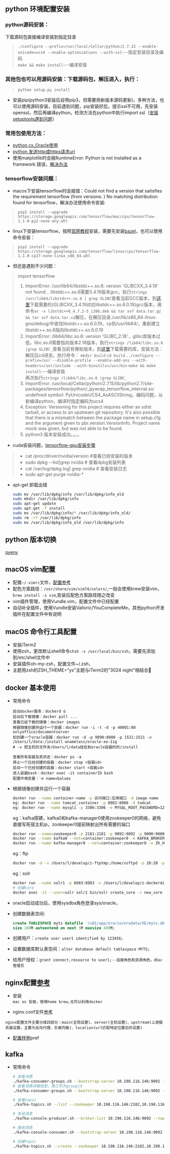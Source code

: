 ## python 环境配置安装

### python源码安装：
下载源码包直接编译安装到指定目录
> `./configure --prefix=/usr/local/Cellar/python/2.7.15 --enable-unicode=ucs4 --enable-optimizations --with-ssl`---指定安装目录及编码<br>
> `make && make install`---编译安装

### 其他包也可以用源码安装：下载源码包，解压进入，执行：
> `python setup.py install`

* 安装pip(python3安装后自带pip3，但需要用新版本源码更新)，多种方法，也可以使用源码安装，目前遇到问题，pip安装好后，提示ssl不可用，先安装openssl，然后再编译python，检测方法在python中执行import ssl（[安装setuptools遇到问题](https://stackoverflow.com/questions/27022373/python3-importerror-no-module-named-ctypes-when-using-value-from-module-mul)）

### 常用包使用方法：
* [python cx_Oracle使用](http://www.oracle.com/technetwork/cn/articles/dsl/prez-python-queries-101587-zhs.html)
* [python 发送http或https请求url](https://liam0205.me/2016/02/27/The-requests-library-in-Python/) 
* 使用matplotlib时会报RuntimeError: Python is not installed as a framework.错误，[解决办法](https://stackoverflow.com/questions/21784641/installation-issue-with-matplotlib-python)

### tensorflow安装问题：
* macos下安装tensorflow时会报错：Could not find a version that satisfies the requirement tensorflow (from versions: ) No matching distribution found for tensorflow，解决办法使用命令安装:
> `pip2 install --upgrade https://storage.googleapis.com/tensorflow/mac/cpu/tensorflow-1.1.0-py2-none-any.whl`

* linux下安装tensorflow，按照[官网教程](https://www.tensorflow.org/install/install_sources#common_installation_problems)安装，需要先安装[bazel](https://www.bazel.build)，也可以使用命令安装：
> `pip2 install --upgrade https://storage.googleapis.com/tensorflow/linux/cpu/tensorflow-1.1.0-cp27-none-linux_x86_64.whl`
* 但还是遇到不少问题：
> import tensorflow <br>
> 
> 1. ImportError: /usr/lib64/libstdc++.so.6: version 'GLIBCXX_3.4.19' not found... libstdc++.so.6需要3.4.19版本gcc，执行`strings /usr/lib64/libstdc++.so.6 | grep GLIBC`查看当前GCC版本，到[这里](http://ftp.de.debian.org/debian/pool/main/g/gcc-4.8/)下载需要的(GLIBCXX_3.4.19对应libstdc++.so.6.0.19)gcc版本，用命令`ar -x libstdc++6_4.7.2-5_i386.deb && tar xvf data.tar.gz && tar xvf data.tar.xz`解压，在解压目录./usr/lib/x86_64-linux-gnu/debug/中查找libstdc++.so.6.0.19，cp到/usr/lib64/，重新建立libstdc++.so.6指向libstdc++.so.6.0.19
> 2. ImportError: /lib64/libc.so.6: version 'GLIBC_2.18'... glibc库版本过低，libc.so.6需要指向版本2.18版本，执行`strings /lib64/libc.so.6 |grep GLIBC_`查看当前有哪些版本，到[这里](https://ftp.gnu.org/gnu/glibc/)下载需要的库，安装方法：解压后cd进去，执行命令：
`mkdir build`
`cd build`
`../configure --prefix=/usr --disable-profile --enable-add-ons --with-headers=/usr/include --with-binutils=/usr/bin`
`make && make install`---编译安装<br>
再次执行`strings /lib64/libc.so.6 |grep GLIBC_`
> 3. ImportError: /usr/local/Cellar/python/2.7.15/lib/python2.7/site-packages/tensorflow/python/_pywrap_tensorflow_internal.so: undefined symbol: PyUnicodeUCS4_AsASCIIString，编码问题，从新编译python，编译时指定编码为ucs4
> 4. Exception: Versioning for this project requires either an sdist tarball, or access to an upstream git repository. It's also possible that there is a mismatch between the package name in setup.cfg and the argument given to pbr.version.VersionInfo. Project name mock was given, but was not able to be found.
> 5. python3 版本安装成功。。。。


* cuda安装问题，[tensorflow-gpu安装步骤](tensorflow-gpu安装步骤.md)
>* cat /proc/driver/nvidia/version #查看已经安装的版本
>* sudo dpkg --list|grep nvidia 	# 查看dpkg安装列表
>* cat /var/log/dpkg.log| grep nvidia	# 查看安装日志
>* sudo apt-get purge nvidia-\*

* apt-get 卸载出错

	```bash
	sudo mv /var/lib/dpkg/info /var/lib/dpkg/info_old
	sudo mkdir /var/lib/dpkg/info
	sudo apt-get update
	sudo apt-get -f install
	sudo mv /var/lib/dpkg/info/* /var/lib/dpkg/info_old/
	sudo rm -rf /var/lib/dpkg/info
	sudo mv /var/lib/dpkg/info_old /var/lib/dpkg/info
	```

## python 版本切换

[pyenv](https://github.com/pyenv/pyenv)

## macOS vim配置
* 配置`~/.vimrc`文件，[配置参考](https://github.com/CLgithub/comused/blob/master/src/other/vimrc配置文件)
* 配色方案路径：`/usr/share/vim/vim74/colors/`,一般会使用brew安装vim，`brew install -s vim`,安装后配色方案路径随之改变
* vim插件管理，使用Vundle.vim，配置文件中已经配置
* 自动补全插件，使用Vundle安装Valloric/YouCompleteMe，其他python开发插件在配置文件中有说明

## macOS 命令行工具配置
* 安装iTerm2
* 使用zsh，更改默认shell命令`chsh -s /usr/local/bin/zsh`，需要先添加到/etc/shell文件中
* 安装插件oh-my-zsh，配置文件~/.zsh，
* 主题用zsh的ZSH_THEME="ys"主题与iTerm2的"3024 night"相结合

## docker 基本使用
* 常用命令<br>

	```
	启动docker服务：dockerd & 
	启动后下载镜像：docker pull ...
	查看已经下载的镜像：docker images
	根据镜像创建并运行一个容器：docker run -i -t -d -p 40001:80 onlyoffice/documentserver
	如创建一个oracle容器：docker run -d -p 9090:8080 -p 1521:1521 -v /Users/l/data:/install wnameless/oracle-xe-11g	
	# -v 把主机的文件夹/Users/l/data挂在到oracle容器的的/install
	
	查看所有容器及其状态：docker ps -a
	停止一个已经创建的容器：docker stop <容器id>
	启动一个已经创建的容器：docker start <容器id>
	进入容器bash：docker exec -it containerID bash
	配置环境变量：-e name=balues
	```
	
* 根据镜像创建并运行一个容器

	```bash
	docker run --name container-name -p 访问端口:应用端口 -d image-name 
	eg: docker run --name tomcat_container -p 8082:8080 -d tomcat
	eg: docker run --name mysql1 -p 3306:3306 -e MYSQL_ROOT_PASSWORD=123456 -d mysql:5.7
	```
	
	eg：kafka搭建，kafka0和kafka-manager0使用zookeeper0的网络，避免直接写死宿主机ip，zookeeper0提前映射出所有需要的端口
	
	```bash
	docker run --name=zookeeper0 -p 2181:2181 -p 9092:9092 -p 9000:9000 -v /Users/l/develop/z-zookeeper/:/data/ -d zookeeper
	docker run --name kafka0 --net=container:zookeeper0 -e KAFKA_BROKER_ID=0 -e KAFKA_ZOOKEEPER_CONNECT=0.0.0.0:2181 -e KAFKA_ADVERTISED_LISTENERS=PLAINTEXT://127.0.0.1:9092 -e KAFKA_LISTENERS=PLAINTEXT://0.0.0.0:9092 -d wurstmeister/kafka
	docker run --name kafka-manager0 --net=container:zookeeper0 -e ZK_HOSTS=0.0.0.0:2181 -d sheepkiller/kafka-manager 
	```
	
	eg：ftp
	
	```bash
	docker run -d -v /Users/l/develop/z-ftptmp:/home/vsftpd -p 20:20 -p 21:21 -p  21100-21110:21100-21110 -e FTP_USER=ftpuser1 -e FTP_PASS=123456 -e PASV_ADDRESS=192.168.31.121 -e PASV_MIN_PORT=21100 -e PASV_MAX_PORT=21110 --name vsftpd --restart=always fauria/vsftpd
	```
	
	eg：solr
	
	```bash
	docker run --name solr1 -p 8983:8983 -v /Users/l/develop/z-dockerdir/solr/data/:/data/ -v /Users/l/develop/z-dockerdir/solr/var/:/var/ -d solr
	# 创建core
	docker exec -it --user=solr solr1 bin/solr create_core -c new_core
	```
	
	
	
* oracle启动成功后，使用sysdba角色登录sys/oracle，

* 创建数据表空间: 

  ```sql
  create TABLESPACE myts datafile '/u01/app/oracle/oradata/XE/myts.dbf'
  size 100M autoextend on next 5M maxsize 400M;
  ```

* 创建用户：`create user user1 identified by 123456;`

* 设置数据库默认表空间：`alter database default tablespace MYTS;`

* 给用户授权：`grant connect,resource to user1;--连接角色和资源角色，dba:管理员`


## nginx配置[参考](http://seanlook.com/2015/05/17/nginx-install-and-config/)
* 安装<br>
`mac os 安装，使用home brew,也可以利用docker`

* nginx.conf文件[参考](http://seanlook.com/2015/05/17/nginx-location-rewrite/)
```
nginx配置文件主要分成四部分：main(全局设置)、server(主机设置)、upstream(上游服务器设置，主要为反向代理、负载均衡)、location(url匹配特定位置后的设置)
```
* [配置样例](https://github.com/CLgithub/comused/tree/master/src/other/nginx配置文件/)pref	

## kafka
* 常用命令

	```bash
	# 查看消费
	./kafka-consumer-groups.sh --bootstrap-server 10.198.116.146:9092 --list
	# 查看消费详细信息，第三列为groupid
	./kafka-consumer-groups.sh --bootstrap-server 10.198.116.146:9092 --group console-consumer-8819 --describe
	
	# 查看topic
	./kafka-topics.sh --list --zookeeper 10.198.116.146:2182,10.198.116.147:2182,10.198.116.148:2182/kafka
	
	# 发送消息
	./kafka-console-producer.sh --broker-list 10.198.116.146:9092 --topic test
	
	# 接收消息
	./kafka-console-consumer.sh --bootstrap-server 10.198.116.146:9092 --topic test --from-beginning
	
	# 创建topic
	./kafka-topics.sh --create --zookeeper 10.198.116.146:2182,10.198.116.147:2182,10.198.116.148:2182/kafka --replication-factor 2 --partitions 8 --topic event2
	```
